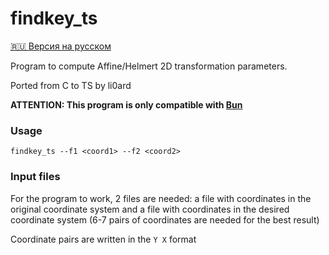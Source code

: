# findkey_ts

[🇷🇺 Версия на русском](README_ru.md)

Program to compute Affine/Helmert 2D transformation parameters.

Ported from C to TS by li0ard

**ATTENTION: This program is only compatible with [Bun](https://bun.sh)**

### Usage

```
findkey_ts --f1 <coord1> --f2 <coord2>
```

### Input files

For the program to work, 2 files are needed: a file with coordinates in the original coordinate system and a file with coordinates in the desired coordinate system (6-7 pairs of coordinates are needed for the best result)

 Coordinate pairs are written in the `Y X` format
